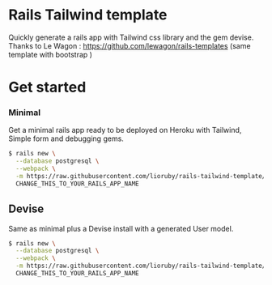 # Rails Tailwind template

Quickly generate a rails app with Tailwind css library and the gem devise.
Thanks to Le Wagon : https://github.com/lewagon/rails-templates (same template with bootstrap )

# Get started

### Minimal
Get a minimal rails app ready to be deployed on Heroku with Tailwind, Simple form and debugging gems.

```sh
$ rails new \
  --database postgresql \
  --webpack \
  -m https://raw.githubusercontent.com/lioruby/rails-tailwind-template/master/minimal.rb \
  CHANGE_THIS_TO_YOUR_RAILS_APP_NAME
```

## Devise
Same as minimal plus a Devise install with a generated User model.

```sh
$ rails new \
  --database postgresql \
  --webpack \
  -m https://raw.githubusercontent.com/lioruby/rails-tailwind-template/master/devise.rb \
  CHANGE_THIS_TO_YOUR_RAILS_APP_NAME
```
